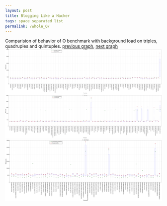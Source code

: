 ```yaml
---
layout: post
title: Blogging Like a Hacker
tags: space separated list
permalink: /whole_O/
---
```


Comparision of behavior of O benchmark with background load on triples, quadruples and quintuples.
[previous graph](./whole_K/), [next graph](./whole_PDFD/)
<img src="./images/triple/O_box.png" alt="graph figure"><img src="./images/quadruple/O_box.png" alt="graph figure"><img src="./images/quintuple/O_box.png" alt="graph figure">